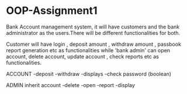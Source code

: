 # OOP-Assignment1
Bank Account management system, it will have customers and the bank administrator as the users.There will be different functionalities for both.

Customer will have login , deposit amount , withdraw amount , passbook report generation etc as functionalities while 'bank admin' can open account,
delete account, update account , check reports etc as functionalities.

ACCOUNT
-deposit
-withdraw
-displays
-check password (boolean)

ADMIN inherit account
-delete
-open
-report
-display
